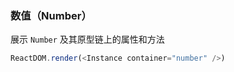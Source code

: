 ### 数值（Number）

展示 `Number` 及其原型链上的属性和方法

<!--start-code-->

```js
ReactDOM.render(<Instance container="number" />)
```

<!--end-code-->
